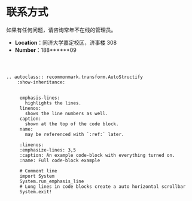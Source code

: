 # 联系方式

如果有任何问题，请咨询常年不在线的管理员。

-   **Location**：同济大学嘉定校区，济事楼 308
-   **Number**：188\*\*\*\*\*\*09

```important:: Its a note! in markdown!

```

```warning:: Its a note! in markdown!

```

```note:: Its a note! in markdown!

```

```eval_rst
.. autoclass:: recommonmark.transform.AutoStructify
    :show-inheritance:
```

```sidebar:: Line numbers and highlights

     emphasis-lines:
       highlights the lines.
     linenos:
       shows the line numbers as well.
     caption:
       shown at the top of the code block.
     name:
       may be referenced with `:ref:` later.
```

```code-block::
     :linenos:
     :emphasize-lines: 3,5
     :caption: An example code-block with everything turned on.
     :name: Full code-block example

     # Comment line
     import System
     System.run_emphasis_line
     # Long lines in code blocks create a auto horizontal scrollbar
     System.exit!
```
